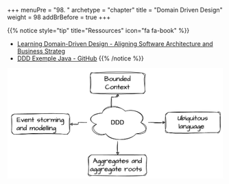 +++
menuPre = "98. "
archetype = "chapter"
title = "Domain Driven Design"
weight = 98
addBrBefore = true
+++

{{% notice style="tip" title="Ressources" icon="fa fa-book" %}}

- [Learning Domain-Driven Design - Aligning Software Architecture and Business Strateg ](https://www.oreilly.com/library/view/learning-domain-driven-design/9781098100124/)
- [DDD Exemple Java - GitHub](https://github.com/ddd-by-examples/library)
  {{% /notice %}}

![Alt text](images/map.png)

